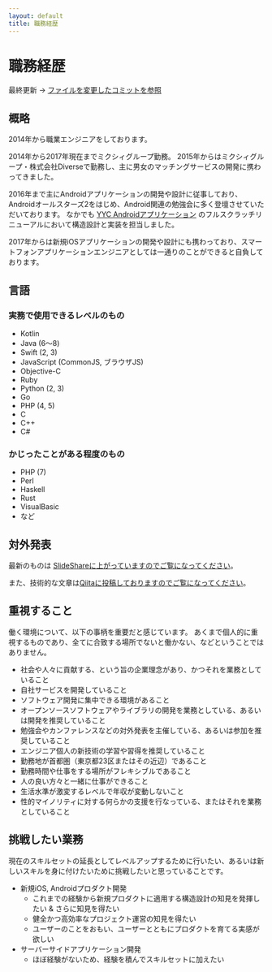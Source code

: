 ```yaml
---
layout: default
title: 職務経歴
---
```


# 職務経歴

最終更新 -> [ファイルを変更したコミットを参照](https://github.com/kikuchy/kikuchy.github.com/commits/master/job_resume.md)


## 概略

2014年から職業エンジニアをしております。

2014年から2017年現在までミクシィグループ勤務。
2015年からはミクシィグループ・株式会社Diverseで勤務し、主に男女のマッチングサービスの開発に携わってきました。

2016年まで主にAndroidアプリケーションの開発や設計に従事しており、Androidオールスターズ2をはじめ、Android関連の勉強会に多く登壇させていただいております。
なかでも [YYC Androidアプリケーション](https://play.google.com/store/apps/details?id=jp.yyc.app.official2&hl=ja) のフルスクラッチリニューアルにおいて構造設計と実装を担当しました。

2017年からは新規iOSアプリケーションの開発や設計にも携わっており、スマートフォンアプリケーションエンジニアとしては一通りのことができると自負しております。


## 言語

### 実務で使用できるレベルのもの

* Kotlin
* Java (6〜8)
* Swift (2, 3)
* JavaScript (CommonJS, ブラウザJS)
* Objective-C
* Ruby
* Python (2, 3)
* Go
* PHP (4, 5)
* C
* C++
* C#


### かじったことがある程度のもの

* PHP (7)
* Perl
* Haskell
* Rust
* VisualBasic
* など



## 対外発表

最新のものは [SlideShareに上がっていますのでご覧になってください](https://www.slideshare.net/HiroshiKikuchi)。

また、技術的な文章は[Qiitaに投稿しておりますのでご覧になってください](http://qiita.com/kikuchy)。



## 重視すること

働く環境について、以下の事柄を重要だと感じています。
あくまで個人的に重視するものであり、全てに合致する場所でないと働かない、などということではありません。


* 社会や人々に貢献する、という旨の企業理念があり、かつそれを業務としていること
* 自社サービスを開発していること
* ソフトウェア開発に集中できる環境があること
* オープンソースソフトウェアやライブラリの開発を業務としている、あるいは開発を推奨していること
* 勉強会やカンファレンスなどの対外発表を主催している、あるいは参加を推奨していること
* エンジニア個人の新技術の学習や習得を推奨していること
* 勤務地が首都圏（東京都23区またはその近辺）であること
* 勤務時間や仕事をする場所がフレキシブルであること
* 人の良い方々と一緒に仕事ができること
* 生活水準が激変するレベルで年収が変動しないこと
* 性的マイノリティに対する何らかの支援を行なっている、またはそれを業務としていること


## 挑戦したい業務

現在のスキルセットの延長としてレベルアップするために行いたい、あるいは新しいスキルを身に付けたいために挑戦したいと思っていることです。


* 新規iOS, Androidプロダクト開発
    * これまでの経験から新規プロダクトに適用する構造設計の知見を発揮したい & さらに知見を得たい
    * 健全かつ高効率なプロジェクト運営の知見を得たい
    * ユーザーのことをおもい、ユーザーとともにプロダクトを育てる実感が欲しい
* サーバーサイドアプリケーション開発
    * ほぼ経験がないため、経験を積んでスキルセットに加えたい